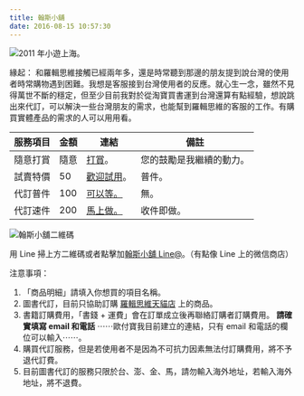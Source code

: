 ```yaml
---
title: 翰斯小舖
date: 2016-08-15 10:57:30
---
```


![ 2011 年小遊上海。](https://c5.staticflickr.com/9/8122/28721994580_3f8f5e04c4.jpg)

緣起：
和羅輯思維接觸已經兩年多，還是時常聽到那邊的朋友提到說台灣的使用者時常購物遇到困難。我想是客服接到台灣使用者的反應。就心生一念，雖然不見得萬世不斷的穩定，但至少目前我對於從淘寶買書運到台灣還算有點經驗，想說跳出來代訂，可以解決一些台灣朋友的需求，也能幫到羅輯思維的客服的工作。有購買實體產品的需求的人可以用用看。




服務項目 | 金額 | 連結 | 備註
---- | ---- | ---- | ----
隨意打賞 | 隨意 | [打賞](https://qr.allpay.com.tw/3Xxw8)。 | 您的鼓勵是我繼續的動力。
試賣特價 | 50 | [歡迎試用](https://qr.allpay.com.tw/u6JZq)。 | 普件。
代訂普件 | 100 | [可以等。](https://qr.allpay.com.tw/a6ovR) | 無。
代訂速件 | 200 | [馬上做。](https://qr.allpay.com.tw/buagP) | 收件即做。


![翰斯小舖二維碼](https://c4.staticflickr.com/9/8432/28438902243_1aee9c556a_n.jpg)

用 Line 掃上方二維碼或者點擊加[翰斯小舖 Line@](http://line.me/ti/p/@tox3338f)。（有點像 Line 上的微信商店）

注意事項：
1. 「商品明細」請填入你想買的項目名稱。
2. 圖書代訂，目前只協助訂購 [羅輯思維天貓店](https://luojisiwei.world.tmall.com/?spm=a312a.7700824.0.0.kY0qNF) 上的商品。
3. 書籍訂購費用，「書錢 + 運費」會在訂單成立後再聯絡訂購者訂購費用。 **請確實填寫 email 和電話** ⋯⋯歐付寶我目前建立的連結，只有 email 和電話的欄位可以輸入⋯⋯。
4. 購買代訂服務，但是若使用者不是因為不可抗力因素無法付訂購費用，將不予退代訂費。
5. 目前圖書代訂的服務只限於台、澎、金、馬，請勿輸入海外地址，若輸入海外地址，將不退費。

